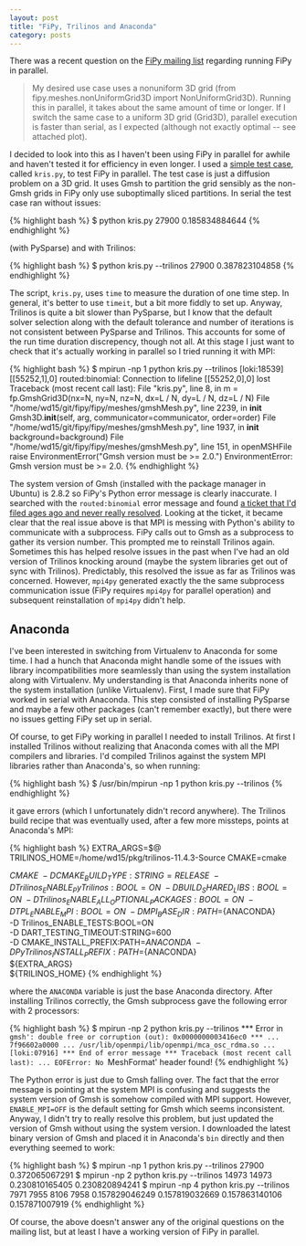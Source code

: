```yaml
---
layout: post
title: "FiPy, Trilinos and Anaconda"
category: posts
---
```


There was a recent question on the
[FiPy mailing list](http://article.gmane.org/gmane.comp.python.fipy/3372)
regarding running FiPy in parallel.

> My desired use case uses a nonuniform 3D grid (from
fipy.meshes.nonUniformGrid3D import NonUniformGrid3D).  Running this
in parallel, it takes about the same amount of time or longer.  If I
switch the same case to a uniform 3D grid (Grid3D), parallel execution
is faster than serial, as I expected (although not exactly optimal --
see attached plot).

I decided to look into this as I haven't been using FiPy in parallel
for awhile and haven't tested it for efficiency in even longer. I used
a [simple test case](https://gist.github.com/8717979), called
`kris.py`, to test FiPy in parallel. The test case is just a diffusion
problem on a 3D grid. It uses Gmsh to partition the grid sensibly as
the non-Gmsh grids in FiPy only use suboptimally sliced partitions. In
serial the test case ran without issues:

{% highlight bash %}
$ python kris.py
27900
0.185834884644
{% endhighlight %}

(with PySparse) and with Trilinos:

{% highlight bash %}
$ python kris.py --trilinos
27900
0.387823104858
{% endhighlight %}

The script, `kris.py`, uses `time` to measure the duration of one time
step. In general, it's better to use `timeit`, but a bit more fiddly
to set up. Anyway, Trilinos is quite a bit slower than PySparse, but I
know that the default solver selection along with the default
tolerance and number of iterations is not consistent between PySparse
and Trilinos. This accounts for some of the run time duration
discrepency, though not all.  At this stage I just want to check that
it's actually working in parallel so I tried running it with MPI:

{% highlight bash %}
$ mpirun -np 1 python kris.py --trilinos
[loki:18539] [[55252,1],0] routed:binomial: Connection to lifeline [[55252,0],0] lost
Traceback (most recent call last):
  File "kris.py", line 8, in <module>
    m = fp.GmshGrid3D(nx=N, ny=N, nz=N, dx=L / N, dy=L / N, dz=L / N)
  File "/home/wd15/git/fipy/fipy/meshes/gmshMesh.py", line 2239, in __init__
    Gmsh3D.__init__(self, arg, communicator=communicator, order=order)
  File "/home/wd15/git/fipy/fipy/meshes/gmshMesh.py", line 1937, in __init__
    background=background)
  File "/home/wd15/git/fipy/fipy/meshes/gmshMesh.py", line 151, in openMSHFile
    raise EnvironmentError("Gmsh version must be >= 2.0.")
EnvironmentError: Gmsh version must be >= 2.0.
{% endhighlight %}

The system version of Gmsh (installed with the package manager in
Ubuntu) is 2.8.2 so FiPy's Python error message is clearly
inaccurate. I searched with the `routed:binomial` error message and
found
[a ticket that I'd filed ages ago and never really resolved](http://matforge.org/fipy/ticket/396#comment:7).
Looking at the ticket, it became clear that the real issue above is
that MPI is messing with Python's ability to communicate with a
subprocess. FiPy calls out to Gmsh as a subprocess to gather its
version number. This prompted me to reinstall Trilinos
again. Sometimes this has helped resolve issues in the past when I've
had an old version of Trilinos knocking around (maybe the system
libraries get out of sync with Trilinos).  Predictably, this resolved
the issue as far as Trilinos was concerned. However, `mpi4py`
generated exactly the the same subprocess communication issue (FiPy
requires `mpi4py` for parallel operation) and subsequent
reinstallation of `mpi4py` didn't help.

## Anaconda

I've been interested in switching from Virtualenv to Anaconda for some
time. I had a hunch that Anaconda might handle some of the issues with
library incompatibilities more seamlessly than using the system
installation along with Virtualenv. My understanding is that Anaconda
inherits none of the system installation (unlike Virtualenv).  First,
I made sure that FiPy worked in serial with Anaconda. This step
consisted of installing PySparse and maybe a few other packages (can't
remember exactly), but there were no issues getting FiPy set up in
serial.

Of course, to get FiPy working in parallel I needed to install
Trilinos. At first I installed Trilinos without realizing that
Anaconda comes with all the MPI compilers and libraries. I'd compiled
Trilinos against the system MPI libraries rather than Anaconda's, so
when running:

{% highlight bash %}
$ /usr/bin/mpirun -np 1 python kris.py --trilinos
{% endhighlight %}

it gave errors (which I unfortunately didn't record anywhere). The
Trilinos build recipe that was eventually used, after a few more
missteps, points at Anaconda's MPI:

{% highlight bash %}
EXTRA_ARGS=$@
TRILINOS_HOME=/home/wd15/pkg/trilinos-11.4.3-Source
CMAKE=cmake

${CMAKE} \
  -D CMAKE_BUILD_TYPE:STRING=RELEASE \
  -D Trilinos_ENABLE_PyTrilinos:BOOL=ON \
  -D BUILD_SHARED_LIBS:BOOL=ON \
  -D Trilinos_ENABLE_ALL_OPTIONAL_PACKAGES:BOOL=ON \
  -D TPL_ENABLE_MPI:BOOL=ON \
  -D MPI_BASE_DIR:PATH=${ANACONDA} \
  -D Trilinos_ENABLE_TESTS:BOOL=ON \
  -D DART_TESTING_TIMEOUT:STRING=600 \
  -D CMAKE_INSTALL_PREFIX:PATH=${ANACONDA} \
  -D PyTrilinos_INSTALL_PREFIX:PATH=${ANACONDA} \
  ${EXTRA_ARGS} \
  ${TRILINOS_HOME}
{% endhighlight %}

where the `ANACONDA` variable is just the base Anaconda
directory. After installing Trilinos correctly, the Gmsh subprocess
gave the following error with 2 processors:

{% highlight bash %}
$ mpirun -np 2 python kris.py --trilinos
*** Error in `gmsh': double free or corruption (out): 0x0000000003416ec0 ***
...
7f96602a0000 ... /usr/lib/openmpi/lib/openmpi/mca_osc_rdma.so
...
[loki:07916] *** End of error message ***
Traceback (most recent call last):
...
EOFError: No `MeshFormat' header found!
{% endhighlight %}

The Python error is just due to Gmsh falling over. The fact that the
error message is pointing at the system MPI is confusing and suggests
the system version of Gmsh is somehow compiled with MPI
support. However, `ENABLE_MPI=OFF` is the default setting for Gmsh
which seems inconsistent. Anyway, I didn't try to really resolve this
problem, but just updated the version of Gmsh without using the system
version. I downloaded the latest binary version of Gmsh and placed it
in Anaconda's `bin` directly and then everything seemed to work:

{% highlight bash %}
$ mpirun -np 1 python kris.py --trilinos
27900
0.372065067291
$ mpirun -np 2 python kris.py --trilinos
14973
14973
0.230810165405
0.230820894241
$ mpirun -np 4 python kris.py --trilinos
7971
7955
8106
7958
0.157829046249
0.157819032669
0.157863140106
0.157871007919
{% endhighlight %}

Of course, the above doesn't answer any of the original questions on
the mailing list, but at least I have a working version of FiPy in
parallel.


